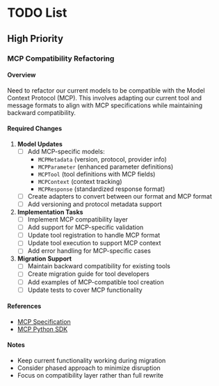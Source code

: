 # TODO List

## High Priority

### MCP Compatibility Refactoring

#### Overview
Need to refactor our current models to be compatible with the Model Context Protocol (MCP). This involves adapting our current tool and message formats to align with MCP specifications while maintaining backward compatibility.

#### Required Changes

1. **Model Updates**
   - [ ] Add MCP-specific models:
     - `MCPMetadata` (version, protocol, provider info)
     - `MCPParameter` (enhanced parameter definitions)
     - `MCPTool` (tool definitions with MCP fields)
     - `MCPContext` (context tracking)
     - `MCPResponse` (standardized response format)
   - [ ] Create adapters to convert between our format and MCP format
   - [ ] Add versioning and protocol metadata support

2. **Implementation Tasks**
   - [ ] Implement MCP compatibility layer
   - [ ] Add support for MCP-specific validation
   - [ ] Update tool registration to handle MCP format
   - [ ] Update tool execution to support MCP context
   - [ ] Add error handling for MCP-specific cases

3. **Migration Support**
   - [ ] Maintain backward compatibility for existing tools
   - [ ] Create migration guide for tool developers
   - [ ] Add examples of MCP-compatible tool creation
   - [ ] Update tests to cover MCP functionality

#### References
- [MCP Specification](https://spec.modelcontextprotocol.io/)
- [MCP Python SDK](https://github.com/modelcontextprotocol/python-sdk)

#### Notes
- Keep current functionality working during migration
- Consider phased approach to minimize disruption
- Focus on compatibility layer rather than full rewrite 